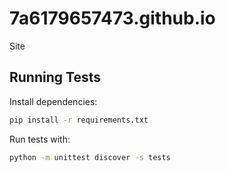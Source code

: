 # 7a6179657473.github.io
Site

## Running Tests

Install dependencies:

```bash
pip install -r requirements.txt
```

Run tests with:

```bash
python -m unittest discover -s tests
```

